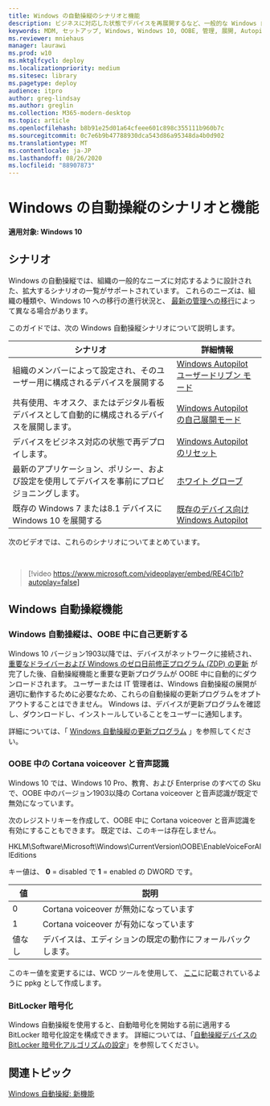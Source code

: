 ```yaml
---
title: Windows の自動操縦のシナリオと機能
description: ビジネスに対応した状態でデバイスを再展開するなど、一般的な Windows 自動操縦の展開シナリオに従ってください。
keywords: MDM, セットアップ, Windows, Windows 10, OOBE, 管理, 展開, Autopilot, ZTD, ゼロタッチ, パートナー, MSFB, Intune
ms.reviewer: mniehaus
manager: laurawi
ms.prod: w10
ms.mktglfcycl: deploy
ms.localizationpriority: medium
ms.sitesec: library
ms.pagetype: deploy
audience: itpro
author: greg-lindsay
ms.author: greglin
ms.collection: M365-modern-desktop
ms.topic: article
ms.openlocfilehash: b8b91e25d01a64cfeee601c898c355111b960b7c
ms.sourcegitcommit: 0c7e6b9b47788930dca543d86a95348da4b0d902
ms.translationtype: MT
ms.contentlocale: ja-JP
ms.lasthandoff: 08/26/2020
ms.locfileid: "88907873"
---
```

# <a name="windows-autopilot-scenarios-and-capabilities"></a>Windows の自動操縦のシナリオと機能

**適用対象: Windows 10**

## <a name="scenarios"></a>シナリオ

Windows の自動操縦では、組織の一般的なニーズに対応するように設計された、拡大するシナリオの一覧がサポートされています。 これらのニーズは、組織の種類や、Windows 10 への移行の進行状況と、 [最新の管理への移行](/windows/client-management/manage-windows-10-in-your-organization-modern-management)によって異なる場合があります。

このガイドでは、次の Windows 自動操縦シナリオについて説明します。

| シナリオ | 詳細情報 |
| --- | --- |
| 組織のメンバーによって設定され、そのユーザー用に構成されるデバイスを展開する | [Windows Autopilot ユーザードリブン モード](user-driven.md) |
| 共有使用、キオスク、またはデジタル看板デバイスとして自動的に構成されるデバイスを展開します。| [Windows Autopilot の自己展開モード](self-deploying.md) |
| デバイスをビジネス対応の状態で再デプロイします。| [Windows Autopilot のリセット](windows-autopilot-reset.md) |
| 最新のアプリケーション、ポリシー、および設定を使用してデバイスを事前にプロビジョニングします。| [ホワイト グローブ](white-glove.md) |
| 既存の Windows 7 または8.1 デバイスに Windows 10 を展開する | [既存のデバイス向け Windows Autopilot](existing-devices.md) |

次のビデオでは、これらのシナリオについてまとめています。

&nbsp;

> [!video https://www.microsoft.com/videoplayer/embed/RE4Ci1b?autoplay=false]

## <a name="windows-autopilot-capabilities"></a>Windows 自動操縦機能

### <a name="windows-autopilot-is-self-updating-during-oobe"></a>Windows 自動操縦は、OOBE 中に自己更新する

Windows 10 バージョン1903以降では、デバイスがネットワークに接続され、 [重要なドライバーおよび Windows のゼロ日前修正プログラム (ZDP) の更新](/windows-hardware/customize/desktop/windows-updates-during-oobe) が完了した後、自動操縦機能と重要な更新プログラムが OOBE 中に自動的にダウンロードされます。 ユーザーまたは IT 管理者は、Windows 自動操縦の展開が適切に動作するために必要なため、これらの自動操縦の更新プログラムをオプトアウトすることはできません。  Windows は、デバイスが更新プログラムを確認し、ダウンロードし、インストールしていることをユーザーに通知します。

詳細については、「 [Windows 自動操縦の更新プログラム](autopilot-update.md) 」を参照してください。

### <a name="cortana-voiceover-and-speech-recognition-during-oobe"></a>OOBE 中の Cortana voiceover と音声認識

Windows 10 では、Windows 10 Pro、教育、および Enterprise のすべての Sku で、OOBE 中のバージョン1903以降の Cortana voiceover と音声認識が既定で無効になっています。

次のレジストリキーを作成して、OOBE 中に Cortana voiceover と音声認識を有効にすることもできます。 既定では、このキーは存在しません。

HKLM\Software\Microsoft\Windows\CurrentVersion\OOBE\EnableVoiceForAllEditions

キー値は、  **0** = disabled で **1** = enabled の DWORD です。

| 値 | 説明 |
| --- | --- |
| 0 | Cortana voiceover が無効になっています |
| 1 | Cortana voiceover が有効になっています |
| 値なし | デバイスは、エディションの既定の動作にフォールバックします。 |

このキー値を変更するには、WCD ツールを使用して、 [ここ](/windows/configuration/wcd/wcd-oobe#nforce)に記載されているように ppkg として作成します。

### <a name="bitlocker-encryption"></a>BitLocker 暗号化

Windows 自動操縦を使用すると、自動暗号化を開始する前に適用する BitLocker 暗号化設定を構成できます。 詳細については、「[自動操縦デバイスの BitLocker 暗号化アルゴリズムの設定](bitlocker.md)」を参照してください。

## <a name="related-topics"></a>関連トピック

[Windows 自動操縦: 新機能](windows-autopilot-whats-new.md)
